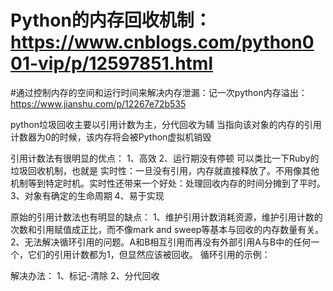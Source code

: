 # Python的内存回收机制：https://www.cnblogs.com/python001-vip/p/12597851.html
#通过控制内存的空间和运行时间来解决内存泄漏：记一次python内存溢出：https://www.jianshu.com/p/12267e72b535


python垃圾回收主要以引用计数为主，分代回收为辅
当指向该对象的内存的引用计数器为0的时候，该内存将会被Python虚拟机销毁

引用计数法有很明显的优点：
1、高效
2、运行期没有停顿 可以类比一下Ruby的垃圾回收机制，也就是 实时性：一旦没有引用，内存就直接释放了。不用像其他机制等到特定时机。实时性还带来一个好处：处理回收内存的时间分摊到了平时。
3、对象有确定的生命周期
4、易于实现

原始的引用计数法也有明显的缺点：
1、维护引用计数消耗资源，维护引用计数的次数和引用赋值成正比，而不像mark and sweep等基本与回收的内存数量有关。
2、无法解决循环引用的问题。A和B相互引用而再没有外部引用A与B中的任何一个，它们的引用计数都为1，但显然应该被回收。
循环引用的示例：


解决办法：
1、标记-清除
2、分代回收

